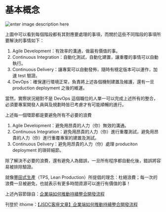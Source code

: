 基本概念
========

![enter image description here](https://lh3.googleusercontent.com/-hE6zB9UzbC4/VbnHQUjts8I/AAAAAAAAQXc/hWpHL1AdZoU/s0/479DE8B2-8121-43B2-B696-284DA6410E20.png)

上圖中可以看到每個階段都有其對應要處理的事項，而關於這些不同階段的事項所要解決的事情如下：

1.	Agile Development：有效率的溝通，做最有價值的事。
2.	Continuous Integration：自動化測試，自動化建置，讓重覆的事情可以自動執行。
3.	Continuous Delivery：讓專案可以自動發佈，隨時有穩定版本可以運作，加速 test 驗證。
4.	DevOps：確保運行環境正常，負責將上述各個機制建置及維護，還有一旦 production deployment 之後的維運。

當然，實際狀況絕對不是 DevOps 這個職位的人單一可以完成上述所有的整合，必須要專案開發人員與及規劃時皆已考慮才有可能順暢的進行。

上述每一個環節都是要避免所有不必要的浪費

1.	Agile Development：避免用昂貴的人力（你）無效的溝通。
2.	Continuous Integration：避免用昂貴的人力（你）進行重覆測試，避免用昂貴的人力（你）進行重覆專案的建置及測試。
3.	Continuous Delivery：避免用昂貴的人力（你）處理 produciton deployment 的瑣碎細節。

除了解決不必要的浪費，還有避免人為錯誤，一旦所有程序都自動化後，錯誤將容易被排除驗證。

就像[豐田式生產](https://zh.wikipedia.org/wiki/%E8%B1%90%E7%94%B0%E7%94%9F%E7%94%A2%E6%96%B9%E5%BC%8F)（TPS, Lean Production）所提倡的理念：杜絕浪費；每一次的浪費一旦被避免，也就表示有更多時間資源可以進行有價值的事！

上述內容節錄自：[企業端如何推動持續整合開發流程](http://blog.trunk-studio.com/ci_impl/)

刊登於 ithome：[【JSDC客座文章】企業端如何推動持續整合開發流程](http://www.ithome.com.tw/guest-post/98457)
